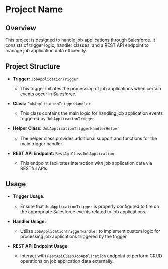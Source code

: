 # Project Name

## Overview

This project is designed to handle job applications through Salesforce. It consists of trigger logic, handler classes, and a REST API endpoint to manage job application data efficiently.

## Project Structure

- **Trigger:** `JobApplicationTrigger`
  - This trigger initiates the processing of job applications when certain events occur in Salesforce.

- **Class:** `JobApplicationTriggerHandler`
  - This class contains the main logic for handling job application events triggered by `JobApplicationTrigger`.

- **Helper Class:** `JobApplicationTriggerHandlerHelper`
  - The helper class provides additional support and functions for the main trigger handler.

- **REST API Endpoint:** `RestApiClassJobApplication`
  - This endpoint facilitates interaction with job application data via RESTful APIs.

## Usage

- **Trigger Usage:**
  - Ensure that `JobApplicationTrigger` is properly configured to fire on the appropriate Salesforce events related to job applications.

- **Handler Usage:**
  - Utilize `JobApplicationTriggerHandler` to implement custom logic for processing job applications triggered by the trigger.

- **REST API Endpoint Usage:**
  - Interact with `RestApiClassJobApplication` endpoint to perform CRUD operations on job application data externally.

